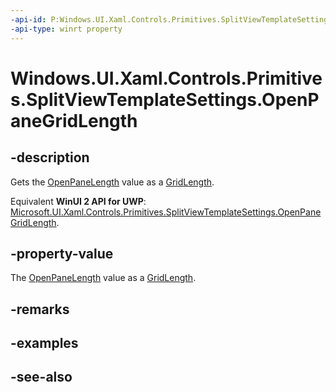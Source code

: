 ```yaml
---
-api-id: P:Windows.UI.Xaml.Controls.Primitives.SplitViewTemplateSettings.OpenPaneGridLength
-api-type: winrt property
---
```


<!-- Property syntax
public Windows.UI.Xaml.GridLength OpenPaneGridLength { get; }
-->

# Windows.UI.Xaml.Controls.Primitives.SplitViewTemplateSettings.OpenPaneGridLength

## -description
Gets the [OpenPaneLength](../windows.ui.xaml.controls/splitview_openpanelength.md) value as a [GridLength](../windows.ui.xaml/gridlength.md).

Equivalent **WinUI 2 API for UWP**: [Microsoft.UI.Xaml.Controls.Primitives.SplitViewTemplateSettings.OpenPaneGridLength](/windows/winui/api/microsoft.ui.xaml.controls.primitives.splitviewtemplatesettings.openpanegridlength).

## -property-value
The [OpenPaneLength](../windows.ui.xaml.controls/splitview_openpanelength.md) value as a [GridLength](../windows.ui.xaml/gridlength.md).

## -remarks

## -examples

## -see-also
